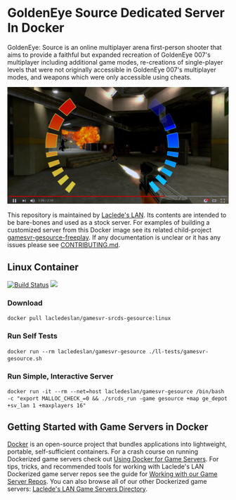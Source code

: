 # GoldenEye Source Dedicated Server In Docker

GoldenEye: Source is an online multiplayer arena first-person shooter that aims to provide a faithful but expanded recreation of GoldenEye 007's multiplayer including additional game modes, re-creations of single-player levels that were not originally accessible in GoldenEye 007's multiplayer modes, and weapons which were only accessible using cheats.

[![GoldenEye Source Trailer](https://raw.githubusercontent.com/LacledesLAN/gamesvr-gesource/master/.misc/video-thumb.jpg)](https://www.youtube.com/watch?v=-E4XtdEnWx4)

This repository is maintained by [Laclede's LAN](https://lacledeslan.com). Its contents are intended to be bare-bones and used as a stock server. For examples of building a customized server from this Docker image see its related child-project [gamesvr-gesource-freeplay](https://github.com/LacledesLAN/gamesvr-gesource-freeplay). If any documentation is unclear or it has any issues please see [CONTRIBUTING.md](./CONTRIBUTING.md).

## Linux Container

[![Build Status](https://travis-ci.org/LacledesLAN/gamesvr-gesource.svg?branch=master)](https://travis-ci.org/LacledesLAN/gamesvr-gesource)
[![](https://images.microbadger.com/badges/image/lacledeslan/gamesvr-gesource.svg)](https://microbadger.com/images/lacledeslan/gamesvr-gesource "Get your own image badge on microbadger.com")

### Download

```shell
docker pull lacledeslan/gamesvr-srcds-gesource:linux
```

### Run Self Tests

```shell
docker run --rm lacledeslan/gamesvr-gesource ./ll-tests/gamesvr-gesource.sh
```

### Run Simple, Interactive Server

```shell
docker run -it --rm --net=host lacledeslan/gamesvr-gesource /bin/bash -c "export MALLOC_CHECK_=0 && ./srcds_run -game gesource +map ge_depot +sv_lan 1 +maxplayers 16"
```

## Getting Started with Game Servers in Docker

[Docker](https://docs.docker.com/) is an open-source project that bundles applications into lightweight, portable, self-sufficient containers. For a crash course on running Dockerized game servers check out [Using Docker for Game Servers](https://github.com/LacledesLAN/README.1ST/blob/master/GameServers/DockerAndGameServers.md). For tips, tricks, and recommended tools for working with Laclede's LAN Dockerized game server repos see the guide for [Working with our Game Server Repos](https://github.com/LacledesLAN/README.1ST/blob/master/GameServers/WorkingWithOurRepos.md). You can also browse all of our other Dockerized game servers: [Laclede's LAN Game Servers Directory](https://github.com/LacledesLAN/README.1ST/tree/master/GameServers).
